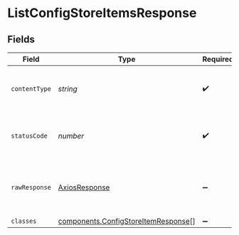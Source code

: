 # ListConfigStoreItemsResponse


## Fields

| Field                                                                                  | Type                                                                                   | Required                                                                               | Description                                                                            |
| -------------------------------------------------------------------------------------- | -------------------------------------------------------------------------------------- | -------------------------------------------------------------------------------------- | -------------------------------------------------------------------------------------- |
| `contentType`                                                                          | *string*                                                                               | :heavy_check_mark:                                                                     | HTTP response content type for this operation                                          |
| `statusCode`                                                                           | *number*                                                                               | :heavy_check_mark:                                                                     | HTTP response status code for this operation                                           |
| `rawResponse`                                                                          | [AxiosResponse](https://axios-http.com/docs/res_schema)                                | :heavy_minus_sign:                                                                     | Raw HTTP response; suitable for custom response parsing                                |
| `classes`                                                                              | [components.ConfigStoreItemResponse](../../models/shared/configstoreitemresponse.md)[] | :heavy_minus_sign:                                                                     | OK                                                                                     |